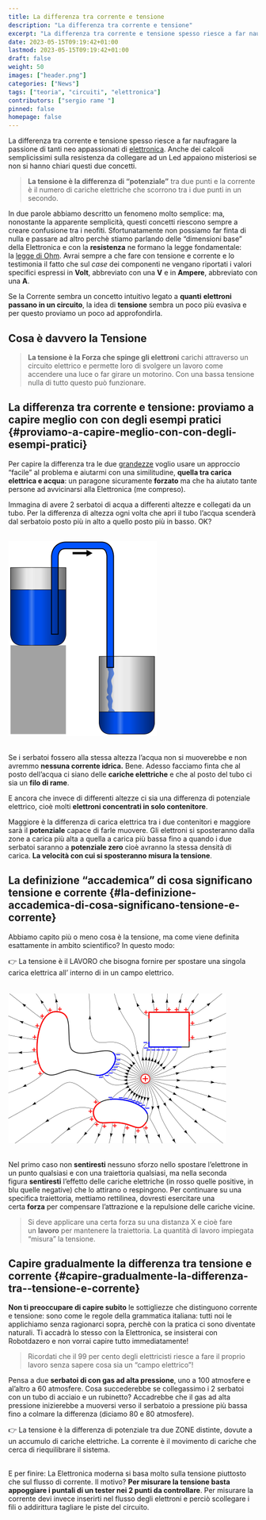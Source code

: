 ```yaml
---
title: La differenza tra corrente e tensione
description: "La differenza tra corrente e tensione"
excerpt: "La differenza tra corrente e tensione spesso riesce a far naufragare la passione di tanti neo appassionati di elettronica. Anche dei calcoli semplicissimi sulla resistenza da collegare ad un Led appaiono misteriosi se non si hanno chiari questi due concetti..."
date: 2023-05-15T09:19:42+01:00
lastmod: 2023-05-15T09:19:42+01:00
draft: false
weight: 50
images: ["header.png"]
categories: ["News"]
tags: ["teoria", "circuiti", "elettronica"]
contributors: ["sergio rame "]
pinned: false
homepage: false
---
```

La differenza tra corrente e tensione spesso riesce a far naufragare la passione di tanti neo appassionati di [elettronica][1]. Anche dei calcoli semplicissimi sulla resistenza da collegare ad un Led appaiono misteriosi se non si hanno chiari questi due concetti.

> **La tensione è la differenza di “potenziale”** tra due punti e la corrente è il numero di cariche elettriche che scorrono tra i due punti in un secondo.

In due parole abbiamo descritto un fenomeno molto semplice: ma, nonostante la apparente semplicità, questi concetti riescono sempre a creare confusione tra i neofiti. Sfortunatamente non possiamo far finta di nulla e passare ad altro perchè stiamo parlando delle “dimensioni base” della Elettronica e con la **resistenza** ne formano la legge fondamentale: la [legge di Ohm][2]. Avrai sempre a che fare con tensione e corrente e lo testimonia il fatto che sul _case_ dei componenti ne vengano riportati i valori specifici espressi in **Volt**, abbreviato con una **V** e in **Ampere**, abbreviato con una **A**.

Se la Corrente sembra un concetto intuitivo legato a **quanti** **elettroni passano in un circuito**, la idea di **tensione** sembra un poco più evasiva e per questo proviamo un poco ad approfondirla.

## Cosa è davvero la Tensione


> **La tensione è la Forza che spinge gli elettroni** carichi attraverso un circuito elettrico e permette loro di svolgere un lavoro come accendere una luce o far girare un motorino. Con una bassa tensione nulla di tutto questo può funzionare.

## La differenza tra corrente e tensione: proviamo a capire meglio con con degli esempi pratici {#proviamo-a-capire-meglio-con-con-degli-esempi-pratici}

Per capire la differenza tra le due [grandezze][6] voglio usare un approccio “facile” al problema e aiutarmi con una similitudine, **quella tra carica elettrica e acqua**: un paragone sicuramente **forzato** ma che ha aiutato tante persone ad avvicinarsi alla Elettronica (me compreso).

Immagina di avere 2 serbatoi di acqua a differenti altezze e collegati da un tubo. Per la differenza di altezza ogni volta che apri il tubo l’acqua scenderà dal serbatoio posto più in alto a quello posto più in basso. OK?

<br>

<img decoding="async" loading="lazy" class="aligncenter" src="images/101.png" alt="la differenza tra corrente e tensione - esempio 1" width="300" height="394" /> 

<br>
<br>

Se i serbatoi fossero alla stessa altezza l’acqua non si muoverebbe e non avremmo **nessuna corrente idrica.** Bene. Adesso facciamo finta che al posto dell’acqua ci siano delle **cariche elettriche** e che al posto del tubo ci sia un **filo di rame**.

E ancora che invece di differenti altezze ci sia una differenza di potenziale elettrico, cioè molti **elettroni concentrati in solo contenitore**.

Maggiore è la differenza di carica elettrica tra i due contenitori e maggiore sarà il **potenziale** capace di farle muovere. Gli elettroni si sposteranno dalla zone a carica più alta a quella a carica più bassa fino a quando i due serbatoi saranno a **potenziale zero** cioè avranno la stessa densità di carica. **La velocità con cui si sposteranno misura la tensione**.

## La definizione “accademica” di cosa significano tensione e corrente {#la-definizione-accademica-di-cosa-significano-tensione-e-corrente}

Abbiamo capito più o meno cosa è la tensione, ma come viene definita esattamente in ambito scientifico? In questo modo:

<div class="alert alert-doks d-flexflex-shrink-1" role="alert"> 👉 
La tensione è il LAVORO che bisogna fornire per spostare una singola carica elettrica all&#8217; interno di in un campo elettrico.
</div>

<br>
<br>

<img decoding="async" loading="lazy" class="aligncenter" src="images/102.png" alt="la differenza tra corrente e tensione - esempio 2 " width="440" height="302" /> 

<br>
<br>

Nel primo caso non **sentiresti** nessuno sforzo nello spostare l’elettrone in un punto qualsiasi e con una traiettoria qualsiasi, ma nella seconda figura **sentiresti** l’effetto delle cariche elettriche (in rosso quelle positive, in blu quelle negative) che lo attirano o respingono. Per continuare su una specifica traiettoria, mettiamo rettilinea, dovresti esercitare una certa **forza** per compensare l’attrazione e la repulsione delle cariche vicine.

> Si deve applicare una certa forza su una distanza X e cioè fare un **lavoro** per mantenere la traiettoria. La quantità di lavoro impiegata “misura” la tensione.

## Capire gradualmente la differenza tra tensione e corrente {#capire-gradualmente-la-differenza-tra--tensione-e-corrente}

**Non ti preoccupare di capire subito** le sottigliezze che distinguono corrente e tensione: sono come le regole della grammatica italiana: tutti noi le applichiamo senza ragionarci sopra, perchè con la pratica ci sono diventate naturali. Ti accadrà lo stesso con la Elettronica, se insisterai con Robotdazero e non vorrai capire tutto immediatamente!

> Ricordati che il 99 per cento degli elettricisti riesce a fare il proprio lavoro senza sapere cosa sia un “campo elettrico”!

Pensa a due **serbatoi di con gas ad alta pressione**, uno a 100 atmosfere e al’altro a 60 atmosfere. Cosa succederebbe se collegassimo i 2 serbatoi con un tubo di acciaio e un rubinetto? Accadrebbe che il gas ad alta pressione inizierebbe a muoversi verso il serbatoio a pressione più bassa fino a colmare la differenza (diciamo 80 e 80 atmosfere).

<div class="alert alert-doks d-flexflex-shrink-1" role="alert"> 👉 
La tensione è la differenza di potenziale tra due ZONE distinte, dovute a un accumulo di cariche elettriche. La corrente è il movimento di cariche che cerca di riequilibrare il sistema.
</div>

<br>

E per finire: La Elettronica moderna si basa molto sulla tensione piuttosto che sul flusso di corrente. Il motivo? **Per misurare la tensione basta appoggiare i puntali di un tester nei 2 punti da controllare**. Per misurare la corrente devi invece inserirti nel flusso degli elettroni e perciò scollegare i fili o addirittura tagliare le piste del circuito.

 [1]: https://www.robotdazero.it/standard/elettronica/
 [2]: https://it.wikipedia.org/wiki/Legge_di_Ohm
 [3]: https://www.robotdazero.it/blog/la-guida-definitiva-per-scegliere-il-tuo-arduino/
 [4]: https://www.robotdazero.it/blog/come-leggere-la-temperatura-ambientale-con-arduino/
 [5]: https://www.robotdazero.it/blog/pilotare-un-motore-elettrico-con-arduino/
 [6]: https://it.wikipedia.org/wiki/Grandezza_fisica
